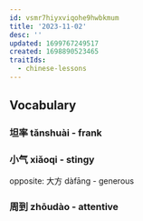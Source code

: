 ```yaml
---
id: vsmr7hiyxviqohe9hwbkmum
title: '2023-11-02'
desc: ''
updated: 1699767249517
created: 1698890523465
traitIds:
  - chinese-lessons
---
```


## Vocabulary

### 坦率 tǎnshuài - frank

### 小气 xiǎoqi - stingy

opposite: 大方 dàfāng - generous


### 周到 zhōudào - attentive